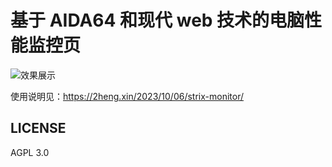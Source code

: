 # 基于 AIDA64 和现代 web 技术的电脑性能监控页

![效果展示](https://view.moezx.cc/images/2023/10/06/56fc1df7f8e7c6f66c5bdd52389d35bc.png)

使用说明见：<https://2heng.xin/2023/10/06/strix-monitor/>

## LICENSE

AGPL 3.0
